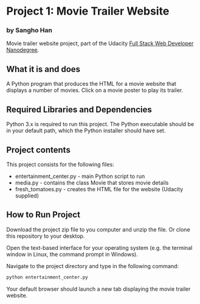 # Project 1: Movie Trailer Website
### by Sangho Han

Movie trailer website project, part of the Udacity
[Full Stack Web Developer Nanodegree](https://www.udacity.com/course/full-stack-web-developer-nanodegree--nd004).

## What it is and does

A Python program that produces the HTML for a movie website that displays a number of movies.
Click on a movie poster to play its trailer.

## Required Libraries and Dependencies

Python 3.x is required to run this project.
The Python executable should be in your default path, which the Python installer should have set.

## Project contents

This project consists for the following files:

* entertainment_center.py - main Python script to run
* media.py - contains the class Movie that stores movie details
* fresh_tomatoes.py - creates the HTML file for the website (Udacity supplied)

## How to Run Project

Download the project zip file to you computer and unzip the file.
Or clone this repository to your desktop.

Open the text-based interface for your operating system
(e.g. the terminal window in Linux, the command prompt in Windows).

Navigate to the project directory and type in the following command:

```bash
python entertainment_center.py
```

Your default browser should launch a new tab displaying the movie trailer website.